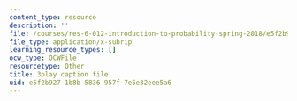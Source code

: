 ```yaml
---
content_type: resource
description: ''
file: /courses/res-6-012-introduction-to-probability-spring-2018/e5f2b9271b8b5836957f7e5e32eee5a6_85le_VkEK5A.vtt
file_type: application/x-subrip
learning_resource_types: []
ocw_type: OCWFile
resourcetype: Other
title: 3play caption file
uid: e5f2b927-1b8b-5836-957f-7e5e32eee5a6
---
```

